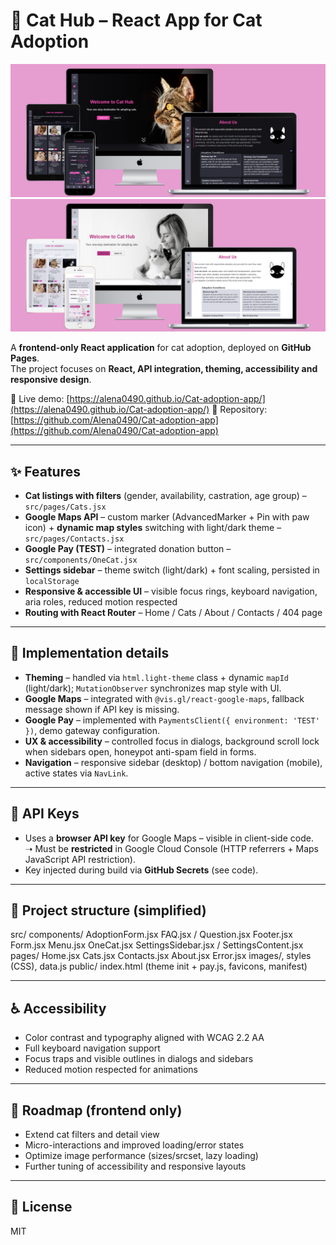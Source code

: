 # 🐾 Cat Hub – React App for Cat Adoption

![Cat Hub mockup](./cat-hub/src/images/mockupblack.png)
![Cat Hub mockup](./cat-hub/src/images/mockupwhite.png)

A **frontend-only React application** for cat adoption, deployed on **GitHub Pages**.  
The project focuses on **React, API integration, theming, accessibility and responsive design**.

🔗 Live demo: [https://alena0490.github.io/Cat-adoption-app/](https://alena0490.github.io/Cat-adoption-app/)
📂 Repository: [https://github.com/Alena0490/Cat-adoption-app](https://github.com/Alena0490/Cat-adoption-app)

---

## ✨ Features

- **Cat listings with filters** (gender, availability, castration, age group) – `src/pages/Cats.jsx`
- **Google Maps API** – custom marker (AdvancedMarker + Pin with paw icon) + **dynamic map styles** switching with light/dark theme – `src/pages/Contacts.jsx`
- **Google Pay (TEST)** – integrated donation button – `src/components/OneCat.jsx`
- **Settings sidebar** – theme switch (light/dark) + font scaling, persisted in `localStorage`
- **Responsive & accessible UI** – visible focus rings, keyboard navigation, aria roles, reduced motion respected
- **Routing with React Router** – Home / Cats / About / Contacts / 404 page

---

## 🧩 Implementation details

- **Theming** – handled via `html.light-theme` class + dynamic `mapId` (light/dark); `MutationObserver` synchronizes map style with UI.
- **Google Maps** – integrated with `@vis.gl/react-google-maps`, fallback message shown if API key is missing.
- **Google Pay** – implemented with `PaymentsClient({ environment: 'TEST' })`, demo gateway configuration.
- **UX & accessibility** – controlled focus in dialogs, background scroll lock when sidebars open, honeypot anti-spam field in forms.
- **Navigation** – responsive sidebar (desktop) / bottom navigation (mobile), active states via `NavLink`.

---

## 🔐 API Keys

- Uses a **browser API key** for Google Maps – visible in client-side code.  
  ➝ Must be **restricted** in Google Cloud Console (HTTP referrers + Maps JavaScript API restriction).  
- Key injected during build via **GitHub Secrets** (see code).

---

## 📂 Project structure (simplified)

src/
components/
AdoptionForm.jsx
FAQ.jsx / Question.jsx
Footer.jsx
Form.jsx
Menu.jsx
OneCat.jsx
SettingsSidebar.jsx / SettingsContent.jsx
pages/
Home.jsx
Cats.jsx
Contacts.jsx
About.jsx
Error.jsx
images/, styles (CSS), data.js
public/
index.html (theme init + pay.js, favicons, manifest)

---

## ♿ Accessibility

- Color contrast and typography aligned with WCAG 2.2 AA  
- Full keyboard navigation support  
- Focus traps and visible outlines in dialogs and sidebars  
- Reduced motion respected for animations

---

## 🚀 Roadmap (frontend only)

- Extend cat filters and detail view  
- Micro-interactions and improved loading/error states  
- Optimize image performance (sizes/srcset, lazy loading)  
- Further tuning of accessibility and responsive layouts

---

## 📜 License

MIT
